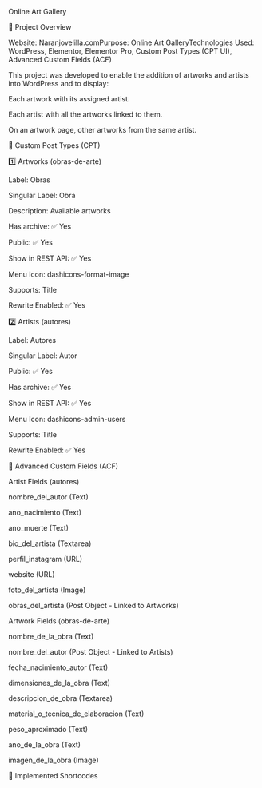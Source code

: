 Online Art Gallery

📌 Project Overview

Website: Naranjovelilla.comPurpose: Online Art GalleryTechnologies Used: WordPress, Elementor, Elementor Pro, Custom Post Types (CPT UI), Advanced Custom Fields (ACF)

This project was developed to enable the addition of artworks and artists into WordPress and to display:

Each artwork with its assigned artist.

Each artist with all the artworks linked to them.

On an artwork page, other artworks from the same artist.

📌 Custom Post Types (CPT)

1️⃣ Artworks (obras-de-arte)

Label: Obras

Singular Label: Obra

Description: Available artworks

Has archive: ✅ Yes

Public: ✅ Yes

Show in REST API: ✅ Yes

Menu Icon: dashicons-format-image

Supports: Title

Rewrite Enabled: ✅ Yes

2️⃣ Artists (autores)

Label: Autores

Singular Label: Autor

Public: ✅ Yes

Has archive: ✅ Yes

Show in REST API: ✅ Yes

Menu Icon: dashicons-admin-users

Supports: Title

Rewrite Enabled: ✅ Yes

📌 Advanced Custom Fields (ACF)

Artist Fields (autores)

nombre_del_autor (Text)

ano_nacimiento (Text)

ano_muerte (Text)

bio_del_artista (Textarea)

perfil_instagram (URL)

website (URL)

foto_del_artista (Image)

obras_del_artista (Post Object - Linked to Artworks)

Artwork Fields (obras-de-arte)

nombre_de_la_obra (Text)

nombre_del_autor (Post Object - Linked to Artists)

fecha_nacimiento_autor (Text)

dimensiones_de_la_obra (Text)

descripcion_de_obra (Textarea)

material_o_tecnica_de_elaboracion (Text)

peso_aproximado (Text)

ano_de_la_obra (Text)

imagen_de_la_obra (Image)

📌 Implemented Shortcodes


